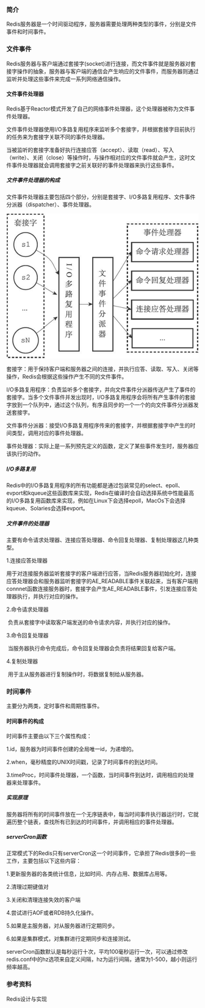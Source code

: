 ### 简介

Redis服务器是一个时间驱动程序，服务器需要处理两种类型的事件，分别是文件事件和时间事件。

### 文件事件

Redis服务器与客户端通过套接字(socket)进行连接，而文件事件就是服务器对套接字操作的抽象，服务器与客户端的通信会产生响应的文件事件，而服务器则通过监听并处理这些事件来完成一系列网络通信操作。

#### 文件事件处理器

Redis基于Reactor模式开发了自己的网络事件处理器，这个处理器被称为文件事件处理器。

文件事件处理器使用I/O多路复用程序来监听多个套接字，并根据套接字目前执行的任务来为套接字关联不同的事件处理器。

当被监听的套接字准备好执行连接应答（accept）、读取（read）、写入（write）、关闭（close）等操作时，与操作相对应的文件事件就会产生，这时文件事件处理器就会调用套接字之前关联好的事件处理器来执行这些事件。

##### 文件事件处理器的构成

文件事件处理器主要包括四个部分，分别是套接字、I/O多路复用程序、文件事件分派器（dispatcher）、事件处理器。

![事件处理器构成](./事件处理器.jpg)

套接字：用于保持客户端和服务器之间的连接，并执行应答、读取、写入、关闭等操作，Redis会根据这些操作产生不同的文件事件。

I/O多路复用程序：负责监听多个套接字，并向文件事件分派器传送产生了事件的套接字。当多个文件事件并发出现时，I/O多路复用程序会将所有产生事件的套接字放到一个队列中，通过这个队列，有序且同步的一个一个的向文件事件分派器发送套接字。

文件事件分派器：接受I/O多路复用程序传来的套接字，并根据套接字中产生的时间类型，调用对应的事件处理器。

事件处理器：实际上是一系列预先定义的函数，定义了某些事件发生时，服务器应该执行的动作。

##### I/O多路复用

Redis中的I/O多路复用程序的所有功能都是通过包装常见的select、epoll、evport和kqueue这些函数库来实现，Redis在编译时会自动选择系统中性能最高的I/O多路复用函数库来实现，例如在Linux下会选择epoll，MacOs下会选择kqueue、Solaries会选择evport。

##### 文件事件的处理器

主要有命令请求处理器、连接应答处理器、命令回复处理器、复制处理器这几种类型。

1.连接应答处理器

​	用于对连接服务器监听套接字的客户端进行应答，当Redis服务器初始化时，连接应答处理器会和服务器监听套接字的AE_READABLE事件关联起来，当有客户端用connnet函数连接服务器时，套接字会产生AE_READABLE事件，引发连接应答处理器执行，并执行对应的操作。

2.命令请求处理器

​	负责从套接字中读取客户端发送的命令请求内容，并执行对应的操作。

3.命令回复处理器

​	当服务器执行命令完成后，命令回复处理器会负责将结果回复给客户端。

4.复制处理器

​	用于主从服务器进行复制操作时，将数据复制给从服务器。



### 时间事件

主要分为两类，定时事件和周期性事件。

#### 时间事件的构成

时间事件主要由以下三个属性构成：

1.id，服务器为时间事件创建的全局唯一id，为递增的。

2.when，毫秒精度的UNIX时间戳，记录了时间事件的到达时间。

3.timeProc，时间事件处理器，一个函数，当时间事件到达时，调用相应的处理器来处理事件。

##### 实现原理

服务器将所有的时间事件放在一个无序链表中，每当时间事件执行器运行时，它就遍历整个链表，查找所有已到达的时间事件，并调用相应的事件处理器。

##### serverCron函数

正常模式下的Redis只有serverCron这一个时间事件，它承担了Redis很多的一些工作，主要包括以下这些内容：

1.更新服务器的各类统计信息，比如时间、内存占用、数据库占用等。

2.清理过期键值对

3.关闭和清理连接失效的客户端

4.尝试进行AOF或者RDB持久化操作。

5.如果是主服务器，对从服务器进行定期同步。

6.如果是集群模式，对集群进行定期同步和连接测试。

serverCron函数默认是每秒运行十次，平均100毫秒运行一次，可以通过修改redis.conf中的hz选项来自定义间隔，hz为运行间隔，通常为1-500，越小则运行频率越高。





### 参考资料

Redis设计与实现